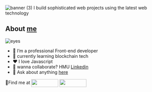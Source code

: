 ![banner (3)](https://user-images.githubusercontent.com/61682493/172955336-f98a5c63-9698-4040-86d9-69cc631f11f9.png)
I build sophisticated web projects using the latest web technology
## About [**me**](https://github.com/newtonfav)
![eyes](https://user-images.githubusercontent.com/61682493/172955025-c286dbe7-905e-4fac-b880-ed40b909a5fa.gif)


- 🔭 I’m a professional Front-end developer
- 🌱 currently learning blockchain tech
- ❤️ I love Javascript
- 👯 wanna collaborate? HMU [Linkedin](https://www.linkedin.com/in/favour-oghenekowho/)
- 💬 Ask about anything [here](https://github.com/newtonfav/newtonfav/issues)

📍Find me at <a href="https://github.com/newtonfav" target="blank"><img align="center" src="https://user-images.githubusercontent.com/61682493/172943774-18e7b32a-d624-4d42-984e-76c73f92d5b3.png" alt="" height="25" width="85"/></a>  <a href="[https://github.com/newtonfav](https://www.linkedin.com/in/favour-oghenekowho/)" target="blank"><img align="center" src="https://user-images.githubusercontent.com/61682493/172947994-eae1b495-c904-4e82-aa61-d01b870cf0cf.png" alt="" height="25" width="85"/></a>










